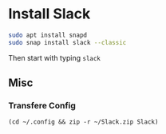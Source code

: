 # Install Slack

```sh
sudo apt install snapd
sudo snap install slack --classic
```

Then start with typing `slack`

## Misc
### Transfere Config
```shell
(cd ~/.config && zip -r ~/Slack.zip Slack)
```
